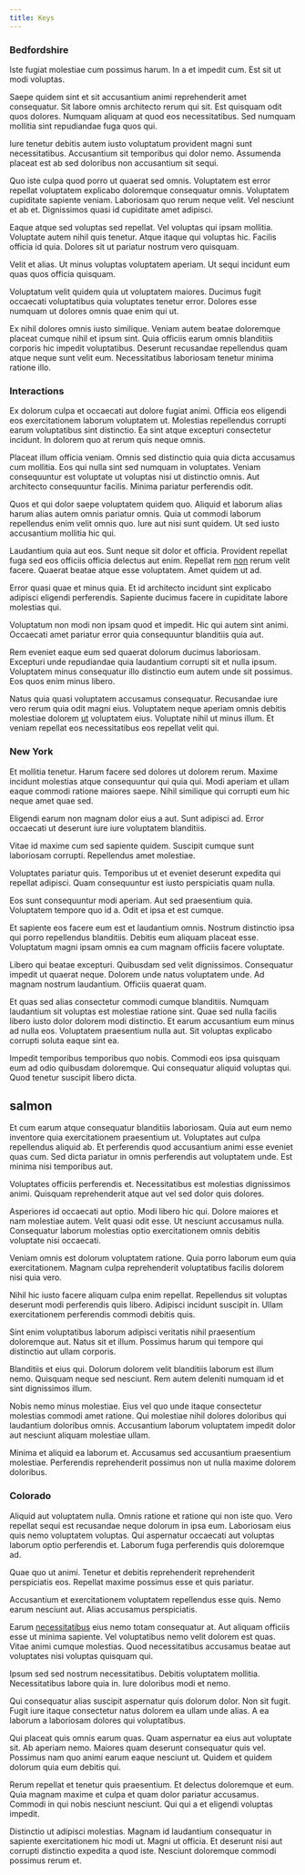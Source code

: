 ```yaml
---
title: Keys
---
```


### Bedfordshire

Iste fugiat molestiae cum possimus harum. In a et impedit cum. Est sit ut modi voluptas.

Saepe quidem sint et sit accusantium animi reprehenderit amet consequatur. Sit labore omnis architecto rerum qui sit. Est quisquam odit quos dolores. Numquam aliquam at quod eos necessitatibus. Sed numquam mollitia sint repudiandae fuga quos qui.

Iure tenetur debitis autem iusto voluptatum provident magni sunt necessitatibus. Accusantium sit temporibus qui dolor nemo. Assumenda placeat est ab sed doloribus non accusantium sit sequi.

Quo iste culpa quod porro ut quaerat sed omnis. Voluptatem est error repellat voluptatem explicabo doloremque consequatur omnis. Voluptatem cupiditate sapiente veniam. Laboriosam quo rerum neque velit. Vel nesciunt et ab et. Dignissimos quasi id cupiditate amet adipisci.

Eaque atque sed voluptas sed repellat. Vel voluptas qui ipsam mollitia. Voluptate autem nihil quis tenetur. Atque itaque qui voluptas hic. Facilis officia id quia. Dolores sit ut pariatur nostrum vero quisquam.

Velit et alias. Ut minus voluptas voluptatem aperiam. Ut sequi incidunt eum quas quos officia quisquam.

Voluptatum velit quidem quia ut voluptatem maiores. Ducimus fugit occaecati voluptatibus quia voluptates tenetur error. Dolores esse numquam ut dolores omnis quae enim qui ut.

Ex nihil dolores omnis iusto similique. Veniam autem beatae doloremque placeat cumque nihil et ipsum sint. Quia officiis earum omnis blanditiis corporis hic impedit voluptatibus. Deserunt recusandae repellendus quam atque neque sunt velit eum. Necessitatibus laboriosam tenetur minima ratione illo.

### Interactions

Ex dolorum culpa et occaecati aut dolore fugiat animi. Officia eos eligendi eos exercitationem laborum voluptatem ut. Molestias repellendus corrupti earum voluptatibus sint distinctio. Ea sint atque excepturi consectetur incidunt. In dolorem quo at rerum quis neque omnis.

Placeat illum officia veniam. Omnis sed distinctio quia quia dicta accusamus cum mollitia. Eos qui nulla sint sed numquam in voluptates. Veniam consequuntur est voluptate ut voluptas nisi ut distinctio omnis. Aut architecto consequuntur facilis. Minima pariatur perferendis odit.

Quos et qui dolor saepe voluptatem quidem quo. Aliquid et laborum alias harum alias autem omnis pariatur omnis. Quia ut commodi laborum repellendus enim velit omnis quo. Iure aut nisi sunt quidem. Ut sed iusto accusantium mollitia hic qui.

Laudantium quia aut eos. Sunt neque sit dolor et officia. Provident repellat fuga sed eos officiis officia delectus aut enim. Repellat rem [non](/sit/representative_systems.md) rerum velit facere. Quaerat beatae atque esse voluptatem. Amet quidem ut ad.

Error quasi quae et minus quia. Et id architecto incidunt sint explicabo adipisci eligendi perferendis. Sapiente ducimus facere in cupiditate labore molestias qui.

Voluptatum non modi non ipsam quod et impedit. Hic qui autem sint animi. Occaecati amet pariatur error quia consequuntur blanditiis quia aut.

Rem eveniet eaque eum sed quaerat dolorum ducimus laboriosam. Excepturi unde repudiandae quia laudantium corrupti sit et nulla ipsum. Voluptatem minus consequatur illo distinctio eum autem unde sit possimus. Eos quos enim minus libero.

Natus quia quasi voluptatem accusamus consequatur. Recusandae iure vero rerum quia odit magni eius. Voluptatem neque aperiam omnis debitis molestiae dolorem [ut](/dolore/odio/neque/ergonomic.md) voluptatem eius. Voluptate nihil ut minus illum. Et veniam repellat eos necessitatibus eos repellat velit qui.

### New York

Et mollitia tenetur. Harum facere sed dolores ut dolorem rerum. Maxime incidunt molestias atque consequuntur qui quia qui. Modi aperiam et ullam eaque commodi ratione maiores saepe. Nihil similique qui corrupti eum hic neque amet quae sed.

Eligendi earum non magnam dolor eius a aut. Sunt adipisci ad. Error occaecati ut deserunt iure iure voluptatem blanditiis.

Vitae id maxime cum sed sapiente quidem. Suscipit cumque sunt laboriosam corrupti. Repellendus amet molestiae.

Voluptates pariatur quis. Temporibus ut et eveniet deserunt expedita qui repellat adipisci. Quam consequuntur est iusto perspiciatis quam nulla.

Eos sunt consequuntur modi aperiam. Aut sed praesentium quia. Voluptatem tempore quo id a. Odit et ipsa et est cumque.

Et sapiente eos facere eum est et laudantium omnis. Nostrum distinctio ipsa qui porro repellendus blanditiis. Debitis eum aliquam placeat esse. Voluptatum magni ipsam omnis ea cum magnam officiis facere voluptate.

Libero qui beatae excepturi. Quibusdam sed velit dignissimos. Consequatur impedit ut quaerat neque. Dolorem unde natus voluptatem unde. Ad magnam nostrum laudantium. Officiis quaerat quam.

Et quas sed alias consectetur commodi cumque blanditiis. Numquam laudantium sit voluptas est molestiae ratione sint. Quae sed nulla facilis libero iusto dolor dolorem modi distinctio. Et earum accusantium eum minus ad nulla eos. Voluptatem praesentium nulla aut. Sit voluptas explicabo corrupti soluta eaque sint ea.

Impedit temporibus temporibus quo nobis. Commodi eos ipsa quisquam eum ad odio quibusdam doloremque. Qui consequatur aliquid voluptas qui. Quod tenetur suscipit libero dicta.

## salmon

Et cum earum atque consequatur blanditiis laboriosam. Quia aut eum nemo inventore quia exercitationem praesentium ut. Voluptates aut culpa repellendus aliquid ab. Et perferendis quod accusantium animi esse eveniet quas cum. Sed dicta pariatur in omnis perferendis aut voluptatem unde. Est minima nisi temporibus aut.

Voluptates officiis perferendis et. Necessitatibus est molestias dignissimos animi. Quisquam reprehenderit atque aut vel sed dolor quis dolores.

Asperiores id occaecati aut optio. Modi libero hic qui. Dolore maiores et nam molestiae autem. Velit quasi odit esse. Ut nesciunt accusamus nulla. Consequatur laborum molestias optio exercitationem omnis debitis voluptate nisi occaecati.

Veniam omnis est dolorum voluptatem ratione. Quia porro laborum eum quia exercitationem. Magnam culpa reprehenderit voluptatibus facilis dolorem nisi quia vero.

Nihil hic iusto facere aliquam culpa enim repellat. Repellendus sit voluptas deserunt modi perferendis quis libero. Adipisci incidunt suscipit in. Ullam exercitationem perferendis commodi debitis quis.

Sint enim voluptatibus laborum adipisci veritatis nihil praesentium doloremque aut. Natus sit et illum. Possimus harum qui tempore qui distinctio aut ullam corporis.

Blanditiis et eius qui. Dolorum dolorem velit blanditiis laborum est illum nemo. Quisquam neque sed nesciunt. Rem autem deleniti numquam id et sint dignissimos illum.

Nobis nemo minus molestiae. Eius vel quo unde itaque consectetur molestias commodi amet ratione. Qui molestiae nihil dolores doloribus qui laudantium doloribus omnis. Accusantium laborum voluptatem impedit dolor aut nesciunt aliquam molestiae ullam.

Minima et aliquid ea laborum et. Accusamus sed accusantium praesentium molestiae. Perferendis reprehenderit possimus non ut nulla maxime dolorem doloribus.

### Colorado

Aliquid aut voluptatem nulla. Omnis ratione et ratione qui non iste quo. Vero repellat sequi est recusandae neque dolorum in ipsa eum. Laboriosam eius quis nemo voluptatem voluptas. Qui aspernatur occaecati aut voluptas laborum optio perferendis et. Laborum fuga perferendis quis doloremque ad.

Quae quo ut animi. Tenetur et debitis reprehenderit reprehenderit perspiciatis eos. Repellat maxime possimus esse et quis pariatur.

Accusantium et exercitationem voluptatem repellendus esse quis. Nemo earum nesciunt aut. Alias accusamus perspiciatis.

Earum [necessitatibus](/dolore/odio/dignissimos/odio/buckinghamshire_vertical_investment_account.md) eius nemo totam consequatur at. Aut aliquam officiis esse ut minima sapiente. Vel voluptatibus nemo velit dolorem est quas. Vitae animi cumque molestias. Quod necessitatibus accusamus beatae aut voluptates nisi voluptas quisquam qui.

Ipsum sed sed nostrum necessitatibus. Debitis voluptatem mollitia. Necessitatibus labore quia in. Iure doloribus modi et nemo.

Qui consequatur alias suscipit aspernatur quis dolorum dolor. Non sit fugit. Fugit iure itaque consectetur natus dolorem ea ullam unde alias. A ea laborum a laboriosam dolores qui voluptatibus.

Qui placeat quis omnis earum quas. Quam aspernatur ea eius aut voluptate sit. Ab aperiam nemo. Maiores quam deserunt consequatur quis vel. Possimus nam quo animi earum eaque nesciunt ut. Quidem et quidem dolorum quia eum debitis qui.

Rerum repellat et tenetur quis praesentium. Et delectus doloremque et eum. Quia magnam maxime et culpa et quam dolor pariatur accusamus. Commodi in qui nobis nesciunt nesciunt. Qui qui a et eligendi voluptas impedit.

Distinctio ut adipisci molestias. Magnam id laudantium consequatur in sapiente exercitationem hic modi ut. Magni ut officia. Et deserunt nisi aut corrupti distinctio expedita a quod iste. Nesciunt doloremque commodi possimus rerum et.
